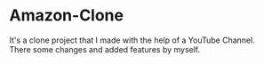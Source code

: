 # Amazon-Clone
It's a clone project that I made with the help of a YouTube Channel.
<br>
There some changes and added features by myself.
